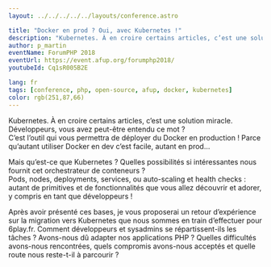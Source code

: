 ```yaml
---
layout: ../../../../../layouts/conference.astro

title: "Docker en prod ? Oui, avec Kubernetes !"
description: "Kubernetes. À en croire certains articles, c’est une solution miracle. Développeurs, vous avez peut-être entendu ce mot ? C’est l’outil qui vous permettra de déployer du Docker en production ! Parce qu’autant utiliser Docker en dev c’est facile, autant en prod…"
author: p_martin
eventName: ForumPHP 2018
eventUrl: https://event.afup.org/forumphp2018/
youtubeId: Cq1sR005B2E

lang: fr
tags: [conference, php, open-source, afup, docker, kubernetes]
color: rgb(251,87,66)
---
```


Kubernetes. À en croire certains articles, c’est une solution miracle. Développeurs, vous avez peut-être entendu ce mot ?  
C’est l’outil qui vous permettra de déployer du Docker en production ! Parce qu’autant utiliser Docker en dev c’est facile, autant en prod…

Mais qu’est-ce que Kubernetes ? Quelles possibilités si intéressantes nous fournit cet orchestrateur de conteneurs ?  
Pods, nodes, deployments, services, ou auto-scaling et health checks : autant de primitives et de fonctionnalités que vous allez découvrir et adorer, y compris en tant que développeurs !

Après avoir présenté ces bases, je vous proposerai un retour d’expérience sur la migration vers Kubernetes que nous sommes en train d’effectuer pour 6play.fr. Comment développeurs et sysadmins se répartissent-ils les tâches ? Avons-nous dû adapter nos applications PHP ? Quelles difficultés avons-nous rencontrées, quels compromis avons-nous acceptés et quelle route nous reste-t-il à parcourir ?
